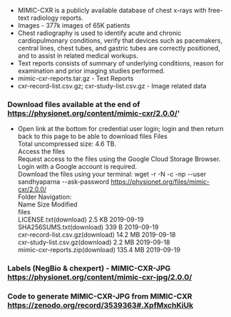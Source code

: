 * MIMIC-CXR is a publicly available database of chest x-rays with free-text radiology reports. 
* Images - 377k images of 65K patients
* Chest radiography is used to identify acute and chronic cardiopulmonary conditions, verify that devices such as pacemakers, central lines, chest tubes, and gastric tubes are correctly positioned, and to assist in related medical workups. 
* Text reports consists of summary of underlying conditions, reason for examination and prior imaging studies performed.
* mimic-cxr-reports.tar.gz - Text Reports
* cxr-record-list.csv.gz; cxr-study-list.csv.gz - Image related data

### Download files available at the end of https://physionet.org/content/mimic-cxr/2.0.0/'
* Open link at the bottom for credential user login; login and then return back to this page to be able to download files
Files </br>
Total uncompressed size: 4.6 TB. </br>
Access the files </br>
Request access to the files using the Google Cloud Storage Browser. Login with a Google account is required. </br>
Download the files using your terminal: wget -r -N -c -np --user sandhyaparna --ask-password https://physionet.org/files/mimic-cxr/2.0.0/ </br>
Folder Navigation: <base> </br>
Name	Size	Modified </br>
files		 </br>
LICENSE.txt(download)	2.5 KB	2019-09-19 </br>
SHA256SUMS.txt(download)	339 B	2019-09-19 </br>
cxr-record-list.csv.gz(download)	14.2 MB	2019-09-18 </br>
cxr-study-list.csv.gz(download)	2.2 MB	2019-09-18 </br>
mimic-cxr-reports.zip(download)	135.4 MB	2019-09-19 </br>

### Labels (NegBio & chexpert) - MIMIC-CXR-JPG https://physionet.org/content/mimic-cxr-jpg/2.0.0/
### Code to generate MIMIC-CXR-JPG from MIMIC-CXR https://zenodo.org/record/3539363#.XpfMxchKiUk



